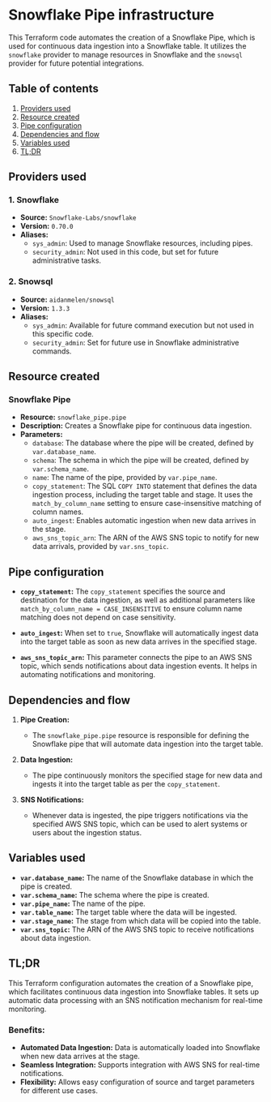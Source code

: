 # Snowflake Pipe infrastructure

This Terraform code automates the creation of a Snowflake Pipe, which is used for continuous data ingestion into a Snowflake table. It utilizes the `snowflake` provider to manage resources in Snowflake and the `snowsql` provider for future potential integrations.

## Table of contents

1. [Providers used](#providers-used)
2. [Resource created](#resource-created)
3. [Pipe configuration](#pipe-configuration)
4. [Dependencies and flow](#dependencies-and-flow)
5. [Variables used](#variables-used)
6. [TL;DR](#tldr)

## Providers used

### 1. Snowflake
- **Source:** `Snowflake-Labs/snowflake`
- **Version:** `0.70.0`
- **Aliases:**
  - `sys_admin`: Used to manage Snowflake resources, including pipes.
  - `security_admin`: Not used in this code, but set for future administrative tasks.

### 2. Snowsql
- **Source:** `aidanmelen/snowsql`
- **Version:** `1.3.3`
- **Aliases:**
  - `sys_admin`: Available for future command execution but not used in this specific code.
  - `security_admin`: Set for future use in Snowflake administrative commands.

## Resource created

### Snowflake Pipe
- **Resource:** `snowflake_pipe.pipe`
- **Description:** Creates a Snowflake pipe for continuous data ingestion.
- **Parameters:**
  - `database`: The database where the pipe will be created, defined by `var.database_name`.
  - `schema`: The schema in which the pipe will be created, defined by `var.schema_name`.
  - `name`: The name of the pipe, provided by `var.pipe_name`.
  - `copy_statement`: The SQL `COPY INTO` statement that defines the data ingestion process, including the target table and stage. It uses the `match_by_column_name` setting to ensure case-insensitive matching of column names.
  - `auto_ingest`: Enables automatic ingestion when new data arrives in the stage.
  - `aws_sns_topic_arn`: The ARN of the AWS SNS topic to notify for new data arrivals, provided by `var.sns_topic`.

## Pipe configuration

- **`copy_statement`:** 
  The `copy_statement` specifies the source and destination for the data ingestion, as well as additional parameters like `match_by_column_name = CASE_INSENSITIVE` to ensure column name matching does not depend on case sensitivity.
  
- **`auto_ingest`:**
  When set to `true`, Snowflake will automatically ingest data into the target table as soon as new data arrives in the specified stage.

- **`aws_sns_topic_arn`:**
  This parameter connects the pipe to an AWS SNS topic, which sends notifications about data ingestion events. It helps in automating notifications and monitoring.

## Dependencies and flow

1. **Pipe Creation:**
   - The `snowflake_pipe.pipe` resource is responsible for defining the Snowflake pipe that will automate data ingestion into the target table.
  
2. **Data Ingestion:**
   - The pipe continuously monitors the specified stage for new data and ingests it into the target table as per the `copy_statement`.
  
3. **SNS Notifications:**
   - Whenever data is ingested, the pipe triggers notifications via the specified AWS SNS topic, which can be used to alert systems or users about the ingestion status.

## Variables used

- **`var.database_name`:** The name of the Snowflake database in which the pipe is created.
- **`var.schema_name`:** The schema where the pipe is created.
- **`var.pipe_name`:** The name of the pipe.
- **`var.table_name`:** The target table where the data will be ingested.
- **`var.stage_name`:** The stage from which data will be copied into the table.
- **`var.sns_topic`:** The ARN of the AWS SNS topic to receive notifications about data ingestion.

## TL;DR

This Terraform configuration automates the creation of a Snowflake pipe, which facilitates continuous data ingestion into Snowflake tables. It sets up automatic data processing with an SNS notification mechanism for real-time monitoring.

### Benefits:
- **Automated Data Ingestion:** Data is automatically loaded into Snowflake when new data arrives at the stage.
- **Seamless Integration:** Supports integration with AWS SNS for real-time notifications.
- **Flexibility:** Allows easy configuration of source and target parameters for different use cases.
